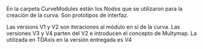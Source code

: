 En la carpeta CurveModules están los Nodos que se utilizaron para la creación de la curva. Son prototipos de interfaz.

Las versions V1 y V2 son iteraciones al módulo en sí de la curva.
Las versiones V3 y V4 parten del V2 e introducen el concepto de Multymap.
La utilizada en TDAxis en la versión entregada es V4